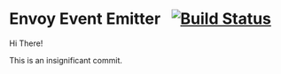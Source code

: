 # Envoy Event Emitter&nbsp;&nbsp;&nbsp;[![Build Status](https://travis-ci.org/cohesive-concepts/envoy-event-emitter.svg?branch=master)](https://travis-ci.org/cohesive-concepts/envoy-event-emitter)

Hi There!

This is an insignificant commit.
